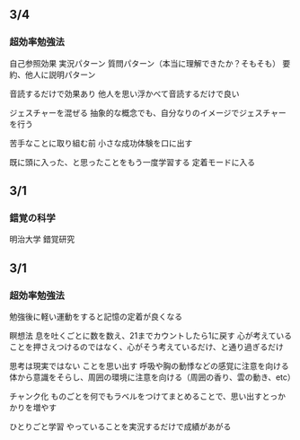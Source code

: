 ## 3/4
### 超効率勉強法
自己参照効果
実況パターン
質問パターン（本当に理解できたか？そもそも）
要約、他人に説明パターン

音読するだけで効果あり
他人を思い浮かべて音読するだけで良い

ジェスチャーを混ぜる
抽象的な概念でも、自分なりのイメージでジェスチャーを行う

苦手なことに取り組む前
小さな成功体験を口に出す

既に頭に入った、と思ったことをもう一度学習する
定着モードに入る

## 3/1
### 錯覚の科学
明治大学 錯覚研究

## 3/1
### 超効率勉強法
勉強後に軽い運動をすると記憶の定着が良くなる

瞑想法
息を吐くごとに数を数え、21までカウントしたら1に戻す
心が考えていることを押さえつけるのではなく、心がそう考えているだけ、と通り過ぎるだけ

思考は現実ではない ことを思い出す
呼吸や胸の動悸などの感覚に注意を向ける
体から意識をそらし、周囲の環境に注意を向ける（周囲の香り、雲の動き、etc）

チャンク化
ものごとを何でもラベルをつけてまとめることで、思い出すとっかかりを増やす

ひとりごと学習
やっていることを実況するだけで成績があがる
